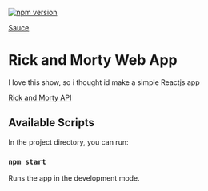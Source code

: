 [![npm version](https://badge.fury.io/js/npm.svg)](https://badge.fury.io/js/npm)

[Sauce](/src/pic/mcnugs.jpg)

# Rick and Morty Web App
I love this show, so i thought id make a simple Reactjs app

[Rick and Morty API](https://rickandmortyapi.com/)

## Available Scripts

In the project directory, you can run:

### `npm start`

Runs the app in the development mode.<br>



